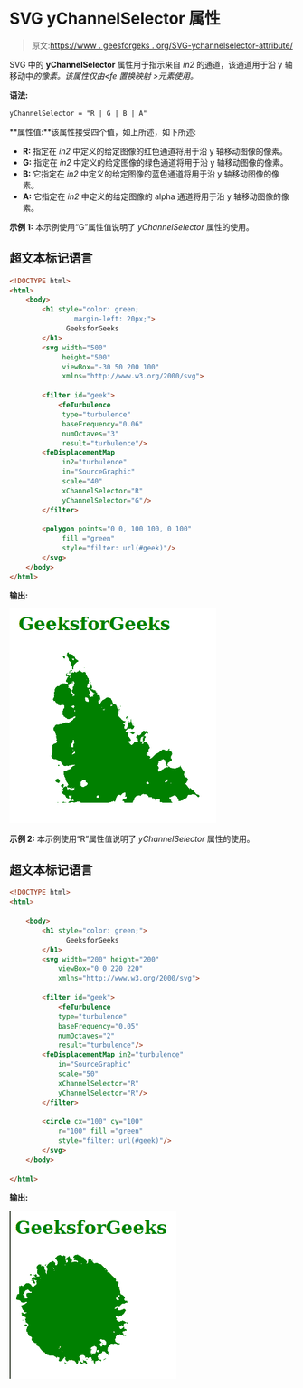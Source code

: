 # SVG yChannelSelector 属性

> 原文:[https://www . geesforgeks . org/SVG-ychannelselector-attribute/](https://www.geeksforgeeks.org/svg-ychannelselector-attribute/)

SVG 中的 **yChannelSelector** 属性用于指示来自 *in2* 的通道，该通道用于沿 y 轴移动中*的像素。该属性仅由<*fe 置换映射* >元素使用。*

**语法:**

```html
yChannelSelector = "R | G | B | A"

```

**属性值:**该属性接受四个值，如上所述，如下所述:

*   **R:** 指定在 *in2* 中定义的给定图像的红色通道将用于沿 y 轴移动图像的像素。
*   **G:** 指定在 *in2* 中定义的给定图像的绿色通道将用于沿 y 轴移动图像的像素。
*   **B:** 它指定在 *in2* 中定义的给定图像的蓝色通道将用于沿 y 轴移动图像的像素。
*   **A:** 它指定在 *in2* 中定义的给定图像的 alpha 通道将用于沿 y 轴移动图像的像素。

**示例 1:** 本示例使用“G”属性值说明了 *yChannelSelector* 属性的使用。

## 超文本标记语言

```html
<!DOCTYPE html>  
<html> 
    <body>
        <h1 style="color: green;
                margin-left: 20px;">
              GeeksforGeeks
        </h1>
        <svg width="500" 
             height="500" 
             viewBox="-30 50 200 100"
             xmlns="http://www.w3.org/2000/svg">

        <filter id="geek">
            <feTurbulence 
             type="turbulence" 
             baseFrequency="0.06"
             numOctaves="3" 
             result="turbulence"/>
        <feDisplacementMap   
             in2="turbulence" 
             in="SourceGraphic"
             scale="40" 
             xChannelSelector="R" 
             yChannelSelector="G"/>
        </filter>

        <polygon points="0 0, 100 100, 0 100" 
             fill ="green" 
             style="filter: url(#geek)"/>
        </svg>
    </body>
</html>
```

**输出:**

![](img/55732a091fddea3f9af30b0d6947f572.png)

**示例 2:** 本示例使用“R”属性值说明了 *yChannelSelector* 属性的使用。

## 超文本标记语言

```html
<!DOCTYPE html>  
<html>  

    <body>
        <h1 style="color: green;">
              GeeksforGeeks
        </h1>
        <svg width="200" height="200" 
            viewBox="0 0 220 220"
            xmlns="http://www.w3.org/2000/svg">

        <filter id="geek">
            <feTurbulence 
            type="turbulence" 
            baseFrequency="0.05"
            numOctaves="2" 
            result="turbulence"/>
        <feDisplacementMap in2="turbulence" 
            in="SourceGraphic"
            scale="50" 
            xChannelSelector="R" 
            yChannelSelector="R"/>
        </filter>

        <circle cx="100" cy="100" 
            r="100" fill ="green"
            style="filter: url(#geek)"/>
        </svg>
    </body>

</html>
```

**输出:**

![](img/222f4cd1c500b033046d584f943d30b2.png)